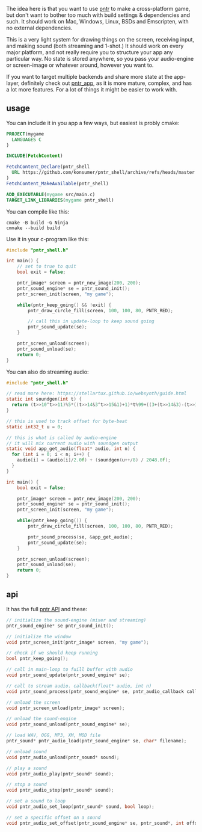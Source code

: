 The idea here is that you want to use [pntr](https://github.com/robloach/pntr) to make a cross-platform game, but don't want to bother too much with build settings & dependencies and such. It should work on Mac, Windows, Linux, BSDs and Emscripten, with no external dependencies.

This is a very light system for drawing things on the screen, receiving input, and making sound (both streaming and 1-shot.) It should work on every major platform, and not really require you to structure your app any particular way. No state is stored anywhere, so you pass your audio-engine or screen-image or whatever around, however you want to.

If you want to target multiple backends and share more state at the app-layer, definitely check out [pntr_app](https://github.com/robloach/pntr_app), as it is more mature, complex, and has a lot more features. For a lot of things it might be easier to work with.


## usage

You can include it in you app a few ways, but easiest is probly cmake:

```cmake
PROJECT(mygame
  LANGUAGES C
)

INCLUDE(FetchContent)

FetchContent_Declare(pntr_shell
  URL https://github.com/konsumer/pntr_shell/archive/refs/heads/master.zip
)
FetchContent_MakeAvailable(pntr_shell)

ADD_EXECUTABLE(mygame src/main.c)
TARGET_LINK_LIBRARIES(mygame pntr_shell)
```

You can compile like this:

```
cmake -B build -G Ninja
cmnake --build build
```

Use it in your c-program like this:

```c
#include "pntr_shell.h"

int main() {
    // set to true to quit
    bool exit = false;

    pntr_image* screen = pntr_new_image(200, 200);
    pntr_sound_engine* se = pntr_sound_init();
    pntr_screen_init(screen, "my game");

    while(pntr_keep_going() && !exit) {
        pntr_draw_circle_fill(screen, 100, 100, 80, PNTR_RED);

        // call this in update-loop to keep sound going
        pntr_sound_update(se);
    }

    pntr_screen_unload(screen);
    pntr_sound_unload(se);
    return 0;
}
```

You can also do streaming audio:

```c
#include "pntr_shell.h"

// read more here: https://stellartux.github.io/websynth/guide.html
static int soundgen(int t) {
  return (t>>10^t>>11)%5*((t>>14&3^t>>15&1)+1)*t%99+((3+(t>>14&3)-(t>>16&1))/3*t%99&64);
}

// this is used to track offset for byte-beat
static int32_t u = 0;

// this is what is called by audio-engine
// it will mix current audio with soundgen output
static void app_get_audio(float* audio, int n) {
  for (int i = 0; i < n; i++) {
    audio[i] = (audio[i]/2.0f) + (soundgen(u++/8) / 2048.0f);
  }
}

int main() {
    bool exit = false;

    pntr_image* screen = pntr_new_image(200, 200);
    pntr_sound_engine* se = pntr_sound_init();
    pntr_screen_init(screen, "my game");

    while(pntr_keep_going()) {
        pntr_draw_circle_fill(screen, 100, 100, 80, PNTR_RED);

        pntr_sound_process(se, &app_get_audio);
        pntr_sound_update(se);
    }

    pntr_screen_unload(screen);
    pntr_sound_unload(se);
    return 0;
}
```


## api
It has the full [pntr API](https://github.com/RobLoach/pntr) and these:

```c
// initialize the sound-engine (mixer and streaming)
pntr_sound_engine* se pntr_sound_init();

// initialize the window
void pntr_screen_init(pntr_image* screen, "my game");

// check if we should keep running
bool pntr_keep_going();

// call in main-loop to fuill buffer with audio
void pntr_sound_update(pntr_sound_engine* se);

// call to stream audio. callback(float* audio, int n)
void pntr_sound_process(pntr_sound_engine* se, pntr_audio_callback callback);

// unload the screen
void pntr_screen_unload(pntr_image* screen);

// unload the sound-engine
void pntr_sound_unload(pntr_sound_engine* se);

// load WAV, OGG, MP3, XM, MOD file
pntr_sound* pntr_audio_load(pntr_sound_engine* se, char* filename);

// unload sound
void pntr_audio_unload(pntr_sound* sound);

// play a sound
void pntr_audio_play(pntr_sound* sound);

// stop a sound
void pntr_audio_stop(pntr_sound* sound);

// set a sound to loop
void pntr_audio_set_loop(pntr_sound* sound, bool loop);

// set a specific offset on a sound
void pntr_audio_set_offset(pntr_sound_engine* se, pntr_sound*, int offset);
```
